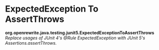 # ExpectedException To AssertThrows

**org.openrewrite.java.testing.junit5.ExpectedExceptionToAssertThrows**  
_Replace usages of JUnit 4's @Rule ExpectedException with JUnit 5's Assertions.assertThrows._

